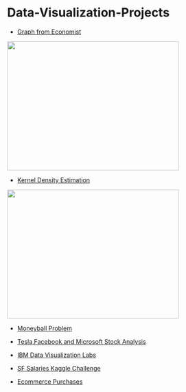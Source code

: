 # Data-Visualization-Projects

* [Graph from Economist](https://github.com/Akarsh654/Data-Visualization-Projects/blob/master/Graph%20from%20The%20Economist/DataVisualizationGraph.R)
<img src="https://github.com/Akarsh654/Data-Visualization-Projects/blob/master/Graph%20from%20The%20Economist/Rplot.png" width="400" height="300"/>

* [Kernel Density Estimation](https://github.com/Akarsh654/Data-Visualization-Projects/blob/master/Kernel%20Density%20Estimation%20(KDE)/Kernel%20Density%20Estimation.ipynb)
<img src="https://www.researchgate.net/profile/Bilkisu_Garba/publication/328939494/figure/fig1/AS:692896068026371@1542210704436/Kernel-density-estimates-plot-compared-to-normal-density-plot-of-WAES.png" width="400" height="300"/>

* [Moneyball Problem](https://github.com/Akarsh654/Data-Visualization-Projects/blob/master/MoneyBall%20Problem/MoneyBall.R)

* [Tesla,Facebook and Microsoft Stock Analysis](https://github.com/Akarsh654/Data-Visualization-Projects/blob/master/Tesla%20stock%20analysis%20and%20FB%20vs%20MSFT%20stock%20analysis/Quantmod.R)

* [IBM Data Visualization Labs](https://github.com/Akarsh654/Data-Visualization-Projects/tree/master/IBM%20Data%20Visualization%20labs)

* [SF Salaries Kaggle Challenge](https://github.com/Akarsh654/Data-Analysis-and-Visualization/blob/master/SF%20Salaries%20Kaggle%20Challenge/SF%20Salaries%20Exercise.ipynb)

* [Ecommerce Purchases](https://github.com/Akarsh654/Data-Analysis-and-Visualization/blob/master/Ecommerce%20Purchases/Ecommerce%20Purchases%20Exercise.ipynb)
